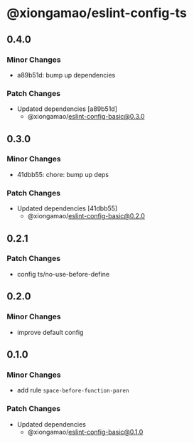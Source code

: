 # @xiongamao/eslint-config-ts

## 0.4.0

### Minor Changes

- a89b51d: bump up dependencies

### Patch Changes

- Updated dependencies [a89b51d]
  - @xiongamao/eslint-config-basic@0.3.0

## 0.3.0

### Minor Changes

- 41dbb55: chore: bump up deps

### Patch Changes

- Updated dependencies [41dbb55]
  - @xiongamao/eslint-config-basic@0.2.0

## 0.2.1

### Patch Changes

- config ts/no-use-before-define

## 0.2.0

### Minor Changes

- improve default config

## 0.1.0

### Minor Changes

- add rule `space-before-function-paren`

### Patch Changes

- Updated dependencies
  - @xiongamao/eslint-config-basic@0.1.0
